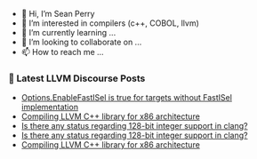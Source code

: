 - 👋 Hi, I’m Sean Perry
- 👀 I’m interested in compilers (c++, COBOL, llvm)
- 🌱 I’m currently learning ...
- 💞️ I’m looking to collaborate on ...
- 📫 How to reach me ...

<!---
s66perry/s66perry is a ✨ special ✨ repository because its `README.md` (this file) appears on your GitHub profile.
You can click the Preview link to take a look at your changes.
--->
### 📕 Latest LLVM Discourse Posts

<!-- DISCOURSE-LLVM:START -->
- [Options.EnableFastISel is true for targets without FastISel implementation](https://discourse.llvm.org/t/options-enablefastisel-is-true-for-targets-without-fastisel-implementation/59793/4)
- [Compiling LLVM C++ library for x86 architecture](https://discourse.llvm.org/t/compiling-llvm-c-library-for-x86-architecture/59879/6)
- [Is there any status regarding 128-bit integer support in clang?](https://discourse.llvm.org/t/is-there-any-status-regarding-128-bit-integer-support-in-clang/59889/2)
- [Is there any status regarding 128-bit integer support in clang?](https://discourse.llvm.org/t/is-there-any-status-regarding-128-bit-integer-support-in-clang/59889/1)
- [Compiling LLVM C++ library for x86 architecture](https://discourse.llvm.org/t/compiling-llvm-c-library-for-x86-architecture/59879/5)
<!-- DISCOURSE-LLVM:END -->
